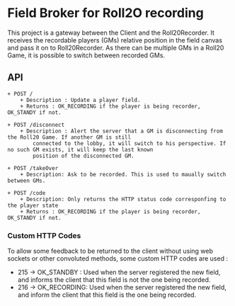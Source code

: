 # Field Broker for Roll2O recording

This project is a gateway between the Client and the Roll20Recorder. 
It receives the recordable players (GMs) relative position in the field canvas and pass it on to Roll20Recorder. 
As there can be multiple GMs in a Roll20 Game, it is possible to switch between recorded GMs.


## API
    + POST /  
        + Description : Update a player field.
        + Returns : OK_RECORDING if the player is being recorder, OK_STANDY if not.
        
    + POST /disconnect
        + Description : Alert the server that a GM is disconnecting from the Roll20 Game. If another GM is still 
            connected to the lobby, it will switch to his perspective. If no such GM exists, it will keep the last known
            position of the disconnected GM. 
            
    + POST /takeOver
        + Description: Ask to be recorded. This is used to maually switch between GMs. 
        
    + POST /code
        + Description: Only returns the HTTP status code corresponfing to the player state
        + Returns : OK_RECORDING if the player is being recorder, OK_STANDY if not.


### Custom HTTP Codes

To allow some feedback to be returned to the client without using web sockets or other convoluted methods, some custom 
HTTP codes are used :
+ 215 -> OK_STANDBY : Used when the server registered the new field, and informs the client that this field is not the
    one being recorded.
+ 216 -> OK_RECORDING: Used when the server registered the new field, and inform the client that this field is the one
    being recorded. 



